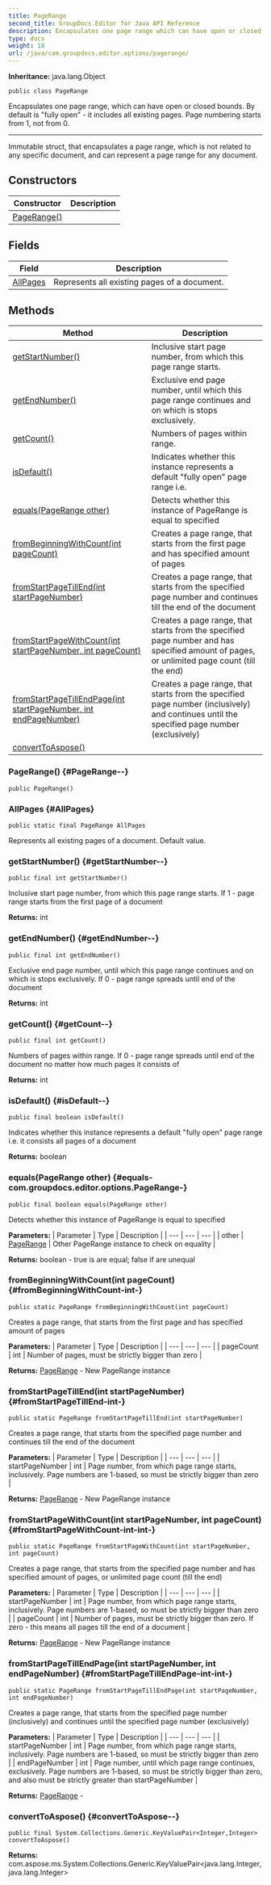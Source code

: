 ```yaml
---
title: PageRange
second_title: GroupDocs.Editor for Java API Reference
description: Encapsulates one page range which can have open or closed bounds.
type: docs
weight: 18
url: /java/com.groupdocs.editor.options/pagerange/
---
```

**Inheritance:**
java.lang.Object
```
public class PageRange
```

Encapsulates one page range, which can have open or closed bounds. By default is "fully open" - it includes all existing pages. Page numbering starts from 1, not from 0.

--------------------

Immutable struct, that encapsulates a page range, which is not related to any specific document, and can represent a page range for any document.
## Constructors

| Constructor | Description |
| --- | --- |
| [PageRange()](#PageRange--) |  |
## Fields

| Field | Description |
| --- | --- |
| [AllPages](#AllPages) | Represents all existing pages of a document. |
## Methods

| Method | Description |
| --- | --- |
| [getStartNumber()](#getStartNumber--) | Inclusive start page number, from which this page range starts. |
| [getEndNumber()](#getEndNumber--) | Exclusive end page number, until which this page range continues and on which is stops exclusively. |
| [getCount()](#getCount--) | Numbers of pages within range. |
| [isDefault()](#isDefault--) | Indicates whether this instance represents a default "fully open" page range i.e. |
| [equals(PageRange other)](#equals-com.groupdocs.editor.options.PageRange-) | Detects whether this instance of PageRange is equal to specified |
| [fromBeginningWithCount(int pageCount)](#fromBeginningWithCount-int-) | Creates a page range, that starts from the first page and has specified amount of pages |
| [fromStartPageTillEnd(int startPageNumber)](#fromStartPageTillEnd-int-) | Creates a page range, that starts from the specified page number and continues till the end of the document |
| [fromStartPageWithCount(int startPageNumber, int pageCount)](#fromStartPageWithCount-int-int-) | Creates a page range, that starts from the specified page number and has specified amount of pages, or unlimited page count (till the end) |
| [fromStartPageTillEndPage(int startPageNumber, int endPageNumber)](#fromStartPageTillEndPage-int-int-) | Creates a page range, that starts from the specified page number (inclusively) and continues until the specified page number (exclusively) |
| [convertToAspose()](#convertToAspose--) |  |
### PageRange() {#PageRange--}
```
public PageRange()
```


### AllPages {#AllPages}
```
public static final PageRange AllPages
```


Represents all existing pages of a document. Default value.

### getStartNumber() {#getStartNumber--}
```
public final int getStartNumber()
```


Inclusive start page number, from which this page range starts. If 1 - page range starts from the first page of a document

**Returns:**
int
### getEndNumber() {#getEndNumber--}
```
public final int getEndNumber()
```


Exclusive end page number, until which this page range continues and on which is stops exclusively. If 0 - page range spreads until end of the document

**Returns:**
int
### getCount() {#getCount--}
```
public final int getCount()
```


Numbers of pages within range. If 0 - page range spreads until end of the document no matter how much pages it consists of

**Returns:**
int
### isDefault() {#isDefault--}
```
public final boolean isDefault()
```


Indicates whether this instance represents a default "fully open" page range i.e. it consists all pages of a document

**Returns:**
boolean
### equals(PageRange other) {#equals-com.groupdocs.editor.options.PageRange-}
```
public final boolean equals(PageRange other)
```


Detects whether this instance of PageRange is equal to specified

**Parameters:**
| Parameter | Type | Description |
| --- | --- | --- |
| other | [PageRange](../../com.groupdocs.editor.options/pagerange) | Other PageRange instance to check on equality |

**Returns:**
boolean - true is are equal; false if are unequal
### fromBeginningWithCount(int pageCount) {#fromBeginningWithCount-int-}
```
public static PageRange fromBeginningWithCount(int pageCount)
```


Creates a page range, that starts from the first page and has specified amount of pages

**Parameters:**
| Parameter | Type | Description |
| --- | --- | --- |
| pageCount | int | Number of pages, must be strictly bigger than zero |

**Returns:**
[PageRange](../../com.groupdocs.editor.options/pagerange) - New PageRange instance
### fromStartPageTillEnd(int startPageNumber) {#fromStartPageTillEnd-int-}
```
public static PageRange fromStartPageTillEnd(int startPageNumber)
```


Creates a page range, that starts from the specified page number and continues till the end of the document

**Parameters:**
| Parameter | Type | Description |
| --- | --- | --- |
| startPageNumber | int | Page number, from which page range starts, inclusively. Page numbers are 1-based, so must be strictly bigger than zero |

**Returns:**
[PageRange](../../com.groupdocs.editor.options/pagerange) - New PageRange instance
### fromStartPageWithCount(int startPageNumber, int pageCount) {#fromStartPageWithCount-int-int-}
```
public static PageRange fromStartPageWithCount(int startPageNumber, int pageCount)
```


Creates a page range, that starts from the specified page number and has specified amount of pages, or unlimited page count (till the end)

**Parameters:**
| Parameter | Type | Description |
| --- | --- | --- |
| startPageNumber | int | Page number, from which page range starts, inclusively. Page numbers are 1-based, so must be strictly bigger than zero |
| pageCount | int | Number of pages, must be strictly bigger than zero. If zero - this means all pages till the end of a document |

**Returns:**
[PageRange](../../com.groupdocs.editor.options/pagerange) - New PageRange instance
### fromStartPageTillEndPage(int startPageNumber, int endPageNumber) {#fromStartPageTillEndPage-int-int-}
```
public static PageRange fromStartPageTillEndPage(int startPageNumber, int endPageNumber)
```


Creates a page range, that starts from the specified page number (inclusively) and continues until the specified page number (exclusively)

**Parameters:**
| Parameter | Type | Description |
| --- | --- | --- |
| startPageNumber | int | Page number, from which page range starts, inclusively. Page numbers are 1-based, so must be strictly bigger than zero |
| endPageNumber | int | Page number, until which page range continues, exclusively. Page numbers are 1-based, so must be strictly bigger than zero, and also must be strictly greater than  startPageNumber  |

**Returns:**
[PageRange](../../com.groupdocs.editor.options/pagerange) - 
### convertToAspose() {#convertToAspose--}
```
public final System.Collections.Generic.KeyValuePair<Integer,Integer> convertToAspose()
```




**Returns:**
com.aspose.ms.System.Collections.Generic.KeyValuePair<java.lang.Integer,java.lang.Integer>
